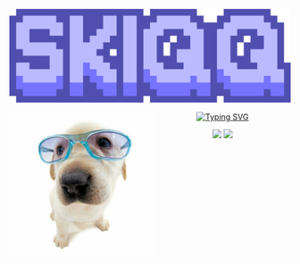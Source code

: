 ![Text](./skiqq.png)

<img align="left" width="260" height="260" src="/doguinho.jpeg">
<div align="right">
<div align="center">
<a href="https://git.io/typing-svg"><img src="https://readme-typing-svg.demolab.com?font=Fredoka&weight=500&pause=1000&color=F79F0E&center=true&vCenter=true&width=435&lines=Awoooo!+Its+Skiqq+here+%3A3+%F0%9F%A7%A1" alt="Typing SVG" /></a>
  
[![](https://img.shields.io/badge/Text_me_on-Telegram-blue?style=for-the-badge&logo=telegram&logoColor=%23fff&link=t.me%2Fskiqqkaboom)](https://t.me/skiqqkaboom)
[![](https://img.shields.io/badge/Join%20my-Discord_server-blue?style=for-the-badge&logo=discord&logoColor=%23fff&link=t.me%2Fskiqqkaboom)](https://discord.gg/fMsB5By4uN)
</div>
</div>
